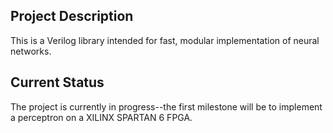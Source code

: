 ## Project Description
This is a Verilog library intended for fast, modular implementation of neural networks.

## Current Status
The project is currently in progress--the first milestone will be to implement a perceptron on a XILINX SPARTAN 6 FPGA.
